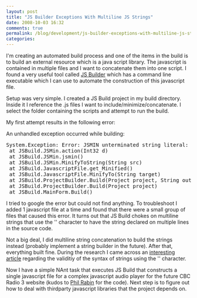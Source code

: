 ```yaml
---
layout: post
title: "JS Builder Exceptions With Multiline JS Strings"
date: 2008-10-03 16:32
comments: true
permalink: /blog/development/js-builder-exceptions-with-multiline-js-strings/
categories: 
---
```

I'm creating an automated build process and one of the items in the build is to build an external resource which is a java script library. The javascript is contained in multiple files and I want to concatenate them into one script. I found a very useful tool called [JS Builder](http://code.google.com/p/js-builder/) which has a command line executable which I can use to automate the construction of this javascript file.

<!-- more -->

Setup was very simple. I created a JS Build project in my build directory. Inside it I reference the .js files I want to include/minimize/concatenate. I select the folder containing the scripts and attempt to run the build.

My first attempt results in the following error:

An unhandled exception occurred while building:
<pre>
System.Exception: Error: JSMIN unterminated string literal: 10
 at JSBuild.JSMin.action(Int32 d)
 at JSBuild.JSMin.jsmin()
 at JSBuild.JSMin.MinifyToString(String src)
 at JSBuild.JavascriptFile.get_Minified()
 at JSBuild.JavascriptFile.MinifyTo(String target)
 at JSBuild.ProjectBuilder.Build(Project project, String outputDir)
 at JSBuild.ProjectBuilder.Build(Project project)
 at JSBuild.MainForm.Build()
</pre>
I tried to google the error but could not find anything. To troubleshoot I added 1 javascript file at a time and found that there were a small group of files that caused this error. It turns out that JS Build chokes on multiline strings that use the '\' character to have the string declared on multiple lines in the source code.

Not a big deal, I did multiline string concatenation to build the strings instead (probably implement a string builder in the future). After that, everything built fine. During the research I came across an [interesting article](http://kazoolist.blogspot.com/2008/06/multi-line-strings-in-javascript.html) regarding the validitiy of the syntax of strings using the '\' character.

Now I have a simple NAnt task that executes JS Build that constructs a single javascript file for a complex javascript audio player for the future CBC Radio 3 website (kudos to [Phil Rabin](http://www.rabin.ca/) for the code). Next step is to figure out how to deal with thirdparty javascript libraries that the project depends on.

